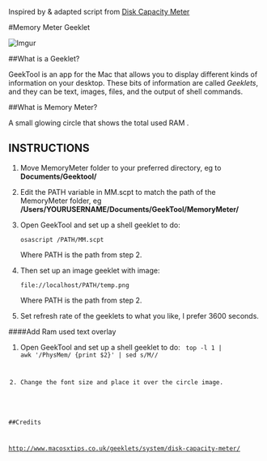 

Inspired by & adapted script from [Disk Capacity Meter](http://www.macosxtips.co.uk/geeklets/system/disk-capacity-meter/)

#Memory Meter Geeklet

![Imgur](http://i.imgur.com/Or7HEtWb.png)

##What is a Geeklet?

GeekTool is an app for the Mac that allows you to display different kinds of information on your desktop. These bits of information are called *Geeklets*, and they can be text, images, files, and the output of shell commands.

##What is Memory Meter?

A small glowing circle that shows the total used RAM .


INSTRUCTIONS
------------

1.	Move MemoryMeter folder to your preferred directory, eg to **Documents/Geektool/**

2.	Edit the PATH variable in MM.scpt to match the path of the MemoryMeter folder,
	eg **/Users/YOURUSERNAME/Documents/GeekTool/MemoryMeter/**

3.	Open GeekTool and set up a shell geeklet to do:

	`osascript /PATH/MM.scpt`

	Where PATH is the path from step 2.

4.	Then set up an image geeklet with image:

	`file://localhost/PATH/temp.png`

	Where PATH is the path from step 2.
	
5. 	Set refresh rate of the geeklets to what you like, I prefer 3600 seconds.

####Add Ram used text overlay

1. Open GeekTool and set up a shell geeklet to do:
<code> top -l 1 | awk '/PhysMem/ {print $2}' | sed s/M//

2. Change the font size and place it over the circle image.


##Credits

http://www.macosxtips.co.uk/geeklets/system/disk-capacity-meter/